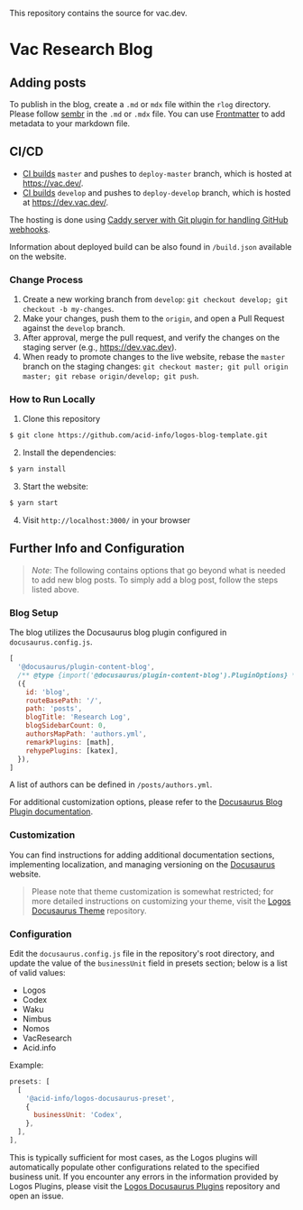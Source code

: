 This repository contains the source for vac.dev.

# Vac Research Blog

## Adding posts

To publish in the blog, create a `.md` or `mdx` file within the `rlog` directory.
Please follow [sembr](https://sembr.org/) in the `.md` or `.mdx` file.
You can use [Frontmatter](https://docusaurus.io/docs/markdown-features#front-matter) to add metadata to your markdown file.

## CI/CD

- [CI builds](https://ci.infra.status.im/job/website/job/vac.dev/) `master` and pushes to `deploy-master` branch, which is hosted at <https://vac.dev/>.
- [CI builds](https://ci.infra.status.im/job/website/job/dev.vac.dev/) `develop` and pushes to `deploy-develop` branch, which is hosted at <https://dev.vac.dev/>.

The hosting is done using [Caddy server with Git plugin for handling GitHub webhooks](https://github.com/status-im/infra-misc/blob/master/ansible/roles/caddy-git).

Information about deployed build can be also found in `/build.json` available on the website.

### Change Process

1. Create a new working branch from `develop`: `git checkout develop; git checkout -b my-changes`.
2. Make your changes, push them to the `origin`, and open a Pull Request against the `develop` branch.
3. After approval, merge the pull request, and verify the changes on the staging server (e.g., https://dev.vac.dev).
4. When ready to promote changes to the live website, rebase the `master` branch on the staging changes: `git checkout master; git pull origin master; git rebase origin/develop; git push`.

### How to Run Locally

1. Clone this repository
```bash
$ git clone https://github.com/acid-info/logos-blog-template.git
```

2. Install the dependencies:
```bash
$ yarn install
```

3. Start the website:
```bash
$ yarn start
```

4. Visit `http://localhost:3000/` in your browser

## Further Info and Configuration

> *Note*: The following contains options that go beyond what is needed to add new blog posts. To simply add a blog post, follow the steps listed above.

### Blog Setup

The blog utilizes the Docusaurus blog plugin configured in `docusaurus.config.js`.

```js
[
  '@docusaurus/plugin-content-blog',
  /** @type {import('@docusaurus/plugin-content-blog').PluginOptions} */
  ({
    id: 'blog',
    routeBasePath: '/',
    path: 'posts',
    blogTitle: 'Research Log',
    blogSidebarCount: 0,
    authorsMapPath: 'authors.yml',
    remarkPlugins: [math],
    rehypePlugins: [katex],
  }),
]
```

A list of authors can be defined in `/posts/authors.yml`.

For additional customization options, please refer to the [Docusaurus Blog Plugin documentation](https://docusaurus.io/docs/blog).


### Customization

You can find instructions for adding additional documentation sections, implementing localization, and managing versioning on the [Docusaurus](https://docusaurus.io/docs) website.

> Please note that theme customization is somewhat restricted; for more detailed instructions on customizing your theme,
  visit the [Logos Docusaurus Theme](https://github.com/acid-info/logos-docusaurus-plugins/tree/main/packages/logos-docusaurus-theme/) repository.

### Configuration

Edit the `docusaurus.config.js` file in the repository's root directory, and update the value of the `businessUnit` field in presets section; below is a list of valid values:
- Logos
- Codex
- Waku
- Nimbus
- Nomos
- VacResearch
- Acid.info

Example:
```js
presets: [
  [
    '@acid-info/logos-docusaurus-preset',
    {
      businessUnit: 'Codex',
    },
  ],
],
```

This is typically sufficient for most cases, as the Logos plugins will automatically populate other configurations related to the specified business unit.
If you encounter any errors in the information provided by Logos Plugins, please visit the [Logos Docusaurus Plugins](https://github.com/acid-info/logos-docusaurus-plugins) repository and open an issue.


